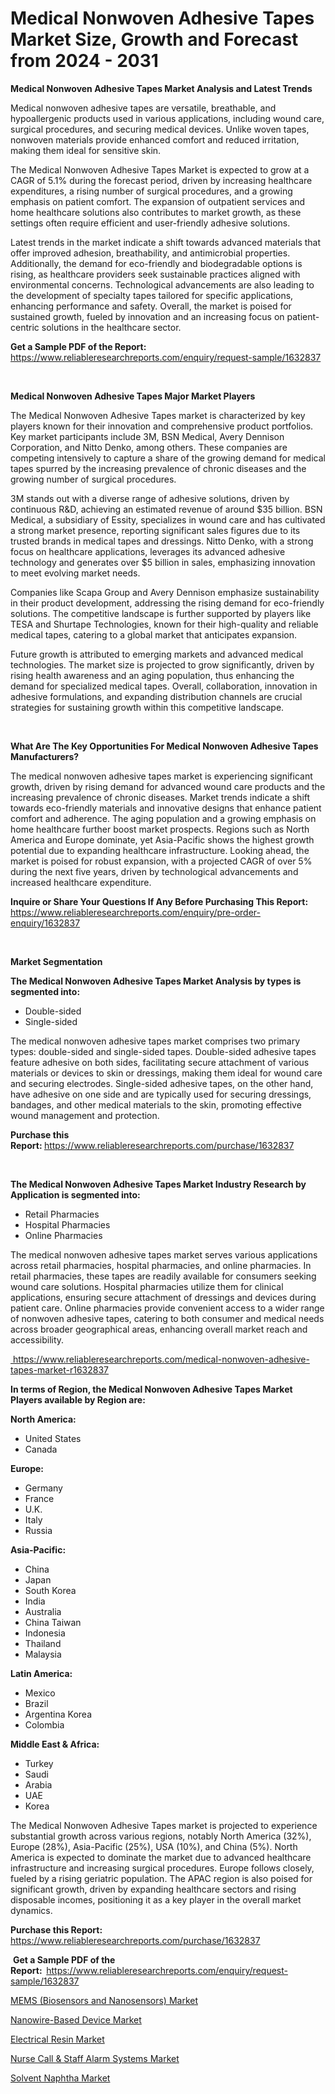 <p><h1>Medical Nonwoven Adhesive Tapes Market Size, Growth and Forecast from 2024 - 2031</h1></p><p><strong>Medical Nonwoven Adhesive Tapes Market Analysis and Latest Trends</strong></p>
<p><p>Medical nonwoven adhesive tapes are versatile, breathable, and hypoallergenic products used in various applications, including wound care, surgical procedures, and securing medical devices. Unlike woven tapes, nonwoven materials provide enhanced comfort and reduced irritation, making them ideal for sensitive skin. </p><p>The Medical Nonwoven Adhesive Tapes Market is expected to grow at a CAGR of 5.1% during the forecast period, driven by increasing healthcare expenditures, a rising number of surgical procedures, and a growing emphasis on patient comfort. The expansion of outpatient services and home healthcare solutions also contributes to market growth, as these settings often require efficient and user-friendly adhesive solutions.</p><p>Latest trends in the market indicate a shift towards advanced materials that offer improved adhesion, breathability, and antimicrobial properties. Additionally, the demand for eco-friendly and biodegradable options is rising, as healthcare providers seek sustainable practices aligned with environmental concerns. Technological advancements are also leading to the development of specialty tapes tailored for specific applications, enhancing performance and safety. Overall, the market is poised for sustained growth, fueled by innovation and an increasing focus on patient-centric solutions in the healthcare sector.</p></p>
<p><strong>Get a Sample PDF of the Report:&nbsp;</strong> <a href="https://www.reliableresearchreports.com/enquiry/request-sample/1632837?utm_campaign=36&utm_medium=2&utm_source=Github&utm_content=ia&utm_term=27102024&utm_id=medical-nonwoven-adhesive-tapes">https://www.reliableresearchreports.com/enquiry/request-sample/1632837</a></p>
<p>&nbsp;</p>
<p><strong>Medical Nonwoven Adhesive Tapes Major Market Players</strong></p>
<p><p>The Medical Nonwoven Adhesive Tapes market is characterized by key players known for their innovation and comprehensive product portfolios. Key market participants include 3M, BSN Medical, Avery Dennison Corporation, and Nitto Denko, among others. These companies are competing intensively to capture a share of the growing demand for medical tapes spurred by the increasing prevalence of chronic diseases and the growing number of surgical procedures.</p><p>3M stands out with a diverse range of adhesive solutions, driven by continuous R&D, achieving an estimated revenue of around $35 billion. BSN Medical, a subsidiary of Essity, specializes in wound care and has cultivated a strong market presence, reporting significant sales figures due to its trusted brands in medical tapes and dressings. Nitto Denko, with a strong focus on healthcare applications, leverages its advanced adhesive technology and generates over $5 billion in sales, emphasizing innovation to meet evolving market needs.</p><p>Companies like Scapa Group and Avery Dennison emphasize sustainability in their product development, addressing the rising demand for eco-friendly solutions. The competitive landscape is further supported by players like TESA and Shurtape Technologies, known for their high-quality and reliable medical tapes, catering to a global market that anticipates expansion.</p><p>Future growth is attributed to emerging markets and advanced medical technologies. The market size is projected to grow significantly, driven by rising health awareness and an aging population, thus enhancing the demand for specialized medical tapes. Overall, collaboration, innovation in adhesive formulations, and expanding distribution channels are crucial strategies for sustaining growth within this competitive landscape.</p></p>
<p>&nbsp;</p>
<p><strong>What Are The Key Opportunities For Medical Nonwoven Adhesive Tapes Manufacturers?</strong></p>
<p><p>The medical nonwoven adhesive tapes market is experiencing significant growth, driven by rising demand for advanced wound care products and the increasing prevalence of chronic diseases. Market trends indicate a shift towards eco-friendly materials and innovative designs that enhance patient comfort and adherence. The aging population and a growing emphasis on home healthcare further boost market prospects. Regions such as North America and Europe dominate, yet Asia-Pacific shows the highest growth potential due to expanding healthcare infrastructure. Looking ahead, the market is poised for robust expansion, with a projected CAGR of over 5% during the next five years, driven by technological advancements and increased healthcare expenditure.</p></p>
<p><strong>Inquire or Share Your Questions If Any Before Purchasing This Report:</strong> <a href="https://www.reliableresearchreports.com/enquiry/pre-order-enquiry/1632837?utm_campaign=36&utm_medium=2&utm_source=Github&utm_content=ia&utm_term=27102024&utm_id=medical-nonwoven-adhesive-tapes">https://www.reliableresearchreports.com/enquiry/pre-order-enquiry/1632837</a></p>
<p>&nbsp;</p>
<p><strong>Market Segmentation</strong></p>
<p><strong>The Medical Nonwoven Adhesive Tapes Market Analysis by types is segmented into:</strong></p>
<p><ul><li>Double-sided</li><li>Single-sided</li></ul></p>
<p><p>The medical nonwoven adhesive tapes market comprises two primary types: double-sided and single-sided tapes. Double-sided adhesive tapes feature adhesive on both sides, facilitating secure attachment of various materials or devices to skin or dressings, making them ideal for wound care and securing electrodes. Single-sided adhesive tapes, on the other hand, have adhesive on one side and are typically used for securing dressings, bandages, and other medical materials to the skin, promoting effective wound management and protection.</p></p>
<p><strong>Purchase this Report:&nbsp;</strong><a href="https://www.reliableresearchreports.com/purchase/1632837?utm_campaign=36&utm_medium=2&utm_source=Github&utm_content=ia&utm_term=27102024&utm_id=medical-nonwoven-adhesive-tapes">https://www.reliableresearchreports.com/purchase/1632837</a></p>
<p>&nbsp;</p>
<p><strong>The Medical Nonwoven Adhesive Tapes Market Industry Research by Application is segmented into:</strong></p>
<p><ul><li>Retail Pharmacies</li><li>Hospital Pharmacies</li><li>Online Pharmacies</li></ul></p>
<p><p>The medical nonwoven adhesive tapes market serves various applications across retail pharmacies, hospital pharmacies, and online pharmacies. In retail pharmacies, these tapes are readily available for consumers seeking wound care solutions. Hospital pharmacies utilize them for clinical applications, ensuring secure attachment of dressings and devices during patient care. Online pharmacies provide convenient access to a wider range of nonwoven adhesive tapes, catering to both consumer and medical needs across broader geographical areas, enhancing overall market reach and accessibility.</p></p>
<p><a href="https://www.reliableresearchreports.com/medical-nonwoven-adhesive-tapes-market-r1632837?utm_campaign=36&utm_medium=2&utm_source=Github&utm_content=ia&utm_term=27102024&utm_id=medical-nonwoven-adhesive-tapes">&nbsp;https://www.reliableresearchreports.com/medical-nonwoven-adhesive-tapes-market-r1632837</a></p>
<p><strong>In terms of Region, the Medical Nonwoven Adhesive Tapes Market Players available by Region are:</strong></p>
<p>
    <p> <strong> North America: </strong>
        <ul>
            <li>United States</li>
            <li>Canada</li>
        </ul>
        </p> 
    <p> <strong> Europe: </strong>
        <ul>
            <li>Germany</li>
            <li>France</li>
            <li>U.K.</li>
            <li>Italy</li>
            <li>Russia</li>
        </ul>
        </p> 
    <p> <strong> Asia-Pacific: </strong>
        <ul>
            <li>China</li>
            <li>Japan</li>
            <li>South Korea</li>
            <li>India</li>
            <li>Australia</li>
            <li>China Taiwan</li>
            <li>Indonesia</li>
            <li>Thailand</li>
            <li>Malaysia</li>
        </ul>
        </p> 
    <p> <strong> Latin America: </strong>
        <ul>
            <li>Mexico</li>
            <li>Brazil</li>
            <li>Argentina Korea</li>
            <li>Colombia</li>
        </ul>
        </p> 
    <p> <strong> Middle East & Africa: </strong>
        <ul>
            <li>Turkey</li>
            <li>Saudi</li>
            <li>Arabia</li>
            <li>UAE</li>
            <li>Korea</li>
        </ul>
    </p>
    </p>
<p><p>The Medical Nonwoven Adhesive Tapes market is projected to experience substantial growth across various regions, notably North America (32%), Europe (28%), Asia-Pacific (25%), USA (10%), and China (5%). North America is expected to dominate the market due to advanced healthcare infrastructure and increasing surgical procedures. Europe follows closely, fueled by a rising geriatric population. The APAC region is also poised for significant growth, driven by expanding healthcare sectors and rising disposable incomes, positioning it as a key player in the overall market dynamics.</p></p>
<p><strong>Purchase this Report: </strong><a href="https://www.reliableresearchreports.com/purchase/1632837?utm_campaign=36&utm_medium=2&utm_source=Github&utm_content=ia&utm_term=27102024&utm_id=medical-nonwoven-adhesive-tapes">https://www.reliableresearchreports.com/purchase/1632837</a></p>
<p>&nbsp;<strong>Get a Sample PDF of the Report:&nbsp;&nbsp;</strong><a href="https://www.reliableresearchreports.com/enquiry/request-sample/1632837?utm_campaign=36&utm_medium=2&utm_source=Github&utm_content=ia&utm_term=27102024&utm_id=medical-nonwoven-adhesive-tapes">https://www.reliableresearchreports.com/enquiry/request-sample/1632837</a></p>
<p><strong></strong></p>
<p><p><a href="https://issuu.com/reportprime-2/docs/mems-biosensors-and-nanosensors-mar_77ad295ce93024?utm_campaign=36&utm_medium=2&utm_source=Github&utm_content=ia&utm_term=27102024&utm_id=medical-nonwoven-adhesive-tapes">MEMS (Biosensors and Nanosensors) Market</a></p><p><a href="https://issuu.com/reportprime-2/docs/nanowire-based-device-market-size-2_1aa0ae8e98cab4?utm_campaign=36&utm_medium=2&utm_source=Github&utm_content=ia&utm_term=27102024&utm_id=medical-nonwoven-adhesive-tapes">Nanowire-Based Device Market</a></p><p><a href="https://www.linkedin.com/pulse/global-electrical-resin-market-forecast-2024-2031-trends-lulne?utm_campaign=36&utm_medium=2&utm_source=Github&utm_content=ia&utm_term=27102024&utm_id=medical-nonwoven-adhesive-tapes">Electrical Resin Market</a></p><p><a href="https://github.com/knaufethaganye/Market-Research-Report-List-1/blob/main/nurse-call-staff-alarm-systems-market.md?utm_campaign=36&utm_medium=2&utm_source=Github&utm_content=ia&utm_term=27102024&utm_id=medical-nonwoven-adhesive-tapes">Nurse Call & Staff Alarm Systems Market</a></p><p><a href="https://www.linkedin.com/pulse/strategic-roadmap-global-solvent-naphtha-market-insights-opportunities-yv5ue?utm_campaign=36&utm_medium=2&utm_source=Github&utm_content=ia&utm_term=27102024&utm_id=medical-nonwoven-adhesive-tapes">Solvent Naphtha Market</a></p></p>